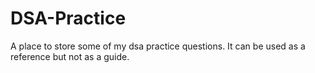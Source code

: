 # DSA-Practice

A place to store some of my dsa practice questions. It can be used as a reference but not as a guide.
